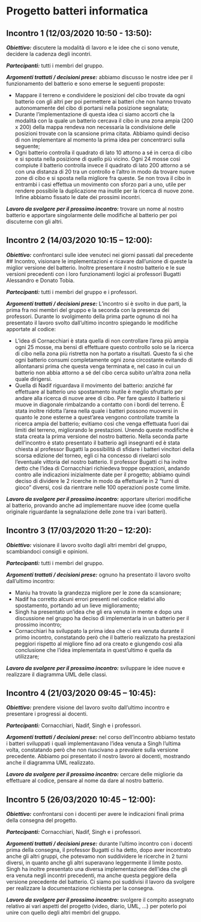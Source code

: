 # Progetto batteri informatica

## Incontro 1 (12/03/2020 10:50 - 13:50):

***Obiettivo:*** discutere la modalità di lavoro e le idee che ci sono venute, decidere la
cadenza degli incontri.

***Partecipanti:*** tutti i membri del gruppo.

***Argomenti trattati / decisioni prese:*** abbiamo discusso le nostre idee per il
funzionamento del batterio e sono emerse le seguenti proposte:
* Mappare il terreno e condividere le posizioni del cibo trovate da ogni batterio con gli altri per poi permettere ai batteri che non hanno trovato autonomamente del cibo di portarsi nella posizione segnalata;
* Durante l’implementazione di questa idea ci siamo accorti che la modalità con la quale un batterio cercava il cibo in una zona ampia (200 x 200) della mappa rendeva non necessaria la condivisione delle posizioni trovate con la scansione prima citata. Abbiamo quindi deciso di non implementare al momento la prima idea per concentrarci sulla seguente;
* Ogni batterio controlla il quadrato di lato 10 attorno a sé in cerca di cibo e si sposta nella posizione di quello più vicino. Ogni 24 mosse così compiute il batterio controlla invece il quadrato di lato 200 attorno a sé con una distanza di 20 tra un controllo e l’altro in modo da trovare nuove zone di cibo e si sposta nella migliore fra queste. Se non trova il cibo in entrambi i casi effettua un movimento con sforzo pari a uno, utile per rendere possibile la duplicazione ma inutile per la ricerca di nuove zone.
Infine abbiamo fissato le date dei prossimi incontri.

***Lavoro da svolgere per il prossimo incontro:*** trovare un nome al nostro batterio e
apportare singolarmente delle modifiche al batterio per poi discuterne con gli altri.


## Incontro 2 (14/03/2020 10:15 – 12:00):

***Obiettivo:*** confrontarci sulle idee venuteci nei giorni passati dal precedente ## Incontro,
visionare le implementazioni e ricavare dall’unione di queste la miglior versione del
batterio. Inoltre presentare il nostro batterio e le sue versioni precedenti con i loro
funzionamenti logici ai professori Bugatti Alessandro e Donato Tobia.

***Partecipanti:*** tutti i membri del gruppo e i professori.

***Argomenti trattati / decisioni prese:*** L’incontro si è svolto in due parti, la prima fra noi
membri del gruppo e la seconda con la presenza dei professori. Durante lo svolgimento
della prima parte ognuno di noi ha presentato il lavoro svolto dall’ultimo incontro
spiegando le modifiche apportate al codice:
*  L’idea di Cornacchiari è stata quella di non controllare l’area più ampia ogni 25 mosse, ma bensì di effettuare questo controllo solo se la ricerca di cibo nella zona più ristretta non ha portato a risultati. Questo fa sì che ogni batterio consumi completamente ogni zona circostante evitando di allontanarsi prima che questa venga terminata e, nel caso in cui un batterio non abbia attorno a sé del cibo cerca subito un’altra zona nella quale dirigersi.
*  Quella di Nadif riguardava il movimento del batterio: anziché far effettuare al batterio uno spostamento inutile è meglio sfruttarlo per andare alla ricerca di nuove aree di cibo. Per fare questo il batterio si muove in diagonale rimbalzando a contatto con i bordi del terreno. È stata inoltre ridotta l’area nella quale i batteri possono muoversi in quanto le zone esterne a quest’area vengono controllate tramite la ricerca ampia del batterio; evitiamo così che venga effettuata fuori dai limiti del terreno, migliorando le prestazioni.
Unendo queste modifiche è stata creata la prima versione del nostro batterio.
Nella seconda parte dell’incontro è stato presentato il batterio agli insegnanti ed è stata
chiesta al professor Bugatti la possibilità di sfidare i batteri vincitori della scorsa edizione
del torneo, egli ci ha concesso di rivelarci solo l’eventuale vittoria del nostro batterio.
Il professor Bugatti ci ha inoltre detto che l’idea di Cornacchiari richiedeva troppe
operazioni, andando contro alle indicazioni inizialmente date per il progetto; abbiamo
quindi deciso di dividere le 2 ricerche in modo da effettuarle in 2 “turni di gioco” diversi,
così da rientrare nelle 100 operazioni poste come limite.

***Lavoro da svolgere per il prossimo incontro:*** apportare ulteriori modifiche al batterio,
provando anche ad implementare nuove idee (come quella originale riguardante la
segnalazione delle zone tra i vari batteri).


## Incontro 3 (17/03/2020 11:20 – 12:20):

***Obiettivo:*** visionare il lavoro svolto dagli altri membri del gruppo, scambiandoci consigli e
opinioni.

***Partecipanti:*** tutti i membri del gruppo.

***Argomenti trattati / decisioni prese:*** ognuno ha presentato il lavoro svolto dall’ultimo
incontro:
*  Maniu ha trovato la grandezza migliore per le zone da scansionare;
*  Nadif ha corretto alcuni errori presenti nel codice relativi allo spostamento, portando ad un lieve miglioramento;
*  Singh ha presentato un’idea che gli era venuta in mente e dopo una discussione nel gruppo ha deciso di implementarla in un batterio per il prossimo incontro;
*  Cornacchiari ha sviluppato la prima idea che ci era venuta durante il primo incontro, constatando però che il batterio realizzato ha prestazioni peggiori rispetto al migliore fino ad ora creato e giungendo così alla conclusione che l’idea implementata in quest’ultimo è quella da utilizzare;

***Lavoro da svolgere per il prossimo incontro:*** sviluppare le idee nuove e realizzare il
diagramma UML delle classi.


## Incontro 4 (21/03/2020 09:45 – 10:45):

***Obiettivo:*** prendere visione del lavoro svolto dall’ultimo incontro e presentare i progressi
ai docenti.

***Partecipanti:*** Cornacchiari, Nadif, Singh e i professori.

***Argomenti trattati / decisioni prese:*** nel corso dell’incontro abbiamo testato i batteri
sviluppati i quali implementavano l’idea venuta a Singh l’ultima volta, constatando però
che non riuscivano a prevalere sulla versione precedente. Abbiamo poi presentato il nostro
lavoro ai docenti, mostrando anche il diagramma UML realizzato.

***Lavoro da svolgere per il prossimo incontro:*** cercare delle migliorie da effettuare al
codice, pensare al nome da dare al nostro batterio.


## Incontro 5 (26/03/2020 10:45 – 12:00):

***Obiettivo:*** confrontarsi con i docenti per avere le indicazioni finali prima della consegna
del progetto.

***Partecipanti:*** Cornacchiari, Nadif, Singh e i professori.

***Argomenti trattati / decisioni prese:*** durante l’ultimo incontro con i docenti prima della
consegna, il professor Bugatti ci ha detto, dopo aver incontrato anche gli altri gruppi, che
potevamo non suddividere le ricerche in 2 turni diversi, in quanto anche gli altri
superavano leggermente il limite posto. Singh ha inoltre presentato una diversa
implementazione dell’idea che gli era venuta negli incontri precedenti, ma anche questa
peggiore della versione precedente del batterio.
Ci siamo poi suddivisi il lavoro da svolgere per realizzare la documentazione richiesta per
la consegna.

***Lavoro da svolgere per il prossimo incontro:*** svolgere il compito assegnato relativo ai
vari aspetti del progetto (video, diario, UML, …) per poterlo poi unire con quello degli altri
membri del gruppo.